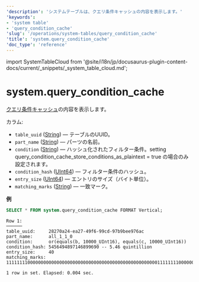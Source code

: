 ```yaml
---
'description': 'システムテーブルは、クエリ条件キャッシュの内容を表示します。'
'keywords':
- 'system table'
- 'query_condition_cache'
'slug': '/operations/system-tables/query_condition_cache'
'title': 'system.query_condition_cache'
'doc_type': 'reference'
---
```


import SystemTableCloud from '@site/i18n/jp/docusaurus-plugin-content-docs/current/_snippets/_system_table_cloud.md';


# system.query_condition_cache

<SystemTableCloud/>

[クエリ条件キャッシュ](../query-condition-cache.md)の内容を表示します。

カラム:

- `table_uuid` ([String](../../sql-reference/data-types/string.md)) — テーブルのUUID。
- `part_name` ([String](../../sql-reference/data-types/string.md)) — パーツの名前。
- `condition` ([String](/sql-reference/data-types/string.md)) — ハッシュ化されたフィルター条件。setting query_condition_cache_store_conditions_as_plaintext = true の場合のみ設定されます。
- `condition_hash` ([UInt64](/sql-reference/data-types/int-uint.md)) — フィルター条件のハッシュ。
- `entry_size` ([UInt64](../../sql-reference/data-types/int-uint.md)) — エントリのサイズ（バイト単位）。
- `matching_marks` ([String](../../sql-reference/data-types/string.md)) — 一致マーク。

**例**

```sql
SELECT * FROM system.query_condition_cache FORMAT Vertical;
```

```text
Row 1:
──────
table_uuid:     28270a24-ea27-49f6-99cd-97b9bee976ac
part_name:      all_1_1_0
condition:      or(equals(b, 10000_UInt16), equals(c, 10000_UInt16))
condition_hash: 5456494897146899690 -- 5.46 quintillion
entry_size:     40
matching_marks: 111111110000000000000000000000000000000000000000000000000111111110000000000000000

1 row in set. Elapsed: 0.004 sec.
```
